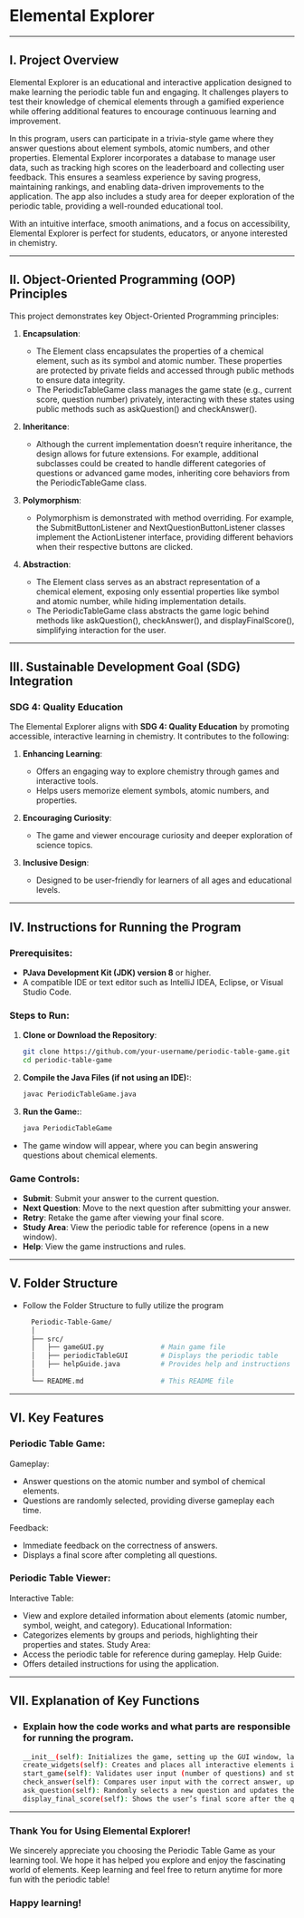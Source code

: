 # Elemental Explorer

---

## I. Project Overview

Elemental Explorer is an educational and interactive application designed to make learning the periodic table fun and engaging. It challenges players to test their knowledge of chemical elements through a gamified experience while offering additional features to encourage continuous learning and improvement.

In this program, users can participate in a trivia-style game where they answer questions about element symbols, atomic numbers, and other properties. Elemental Explorer incorporates a database to manage user data, such as tracking high scores on the leaderboard and collecting user feedback. This ensures a seamless experience by saving progress, maintaining rankings, and enabling data-driven improvements to the application. The app also includes a study area for deeper exploration of the periodic table, providing a well-rounded educational tool.

With an intuitive interface, smooth animations, and a focus on accessibility, Elemental Explorer is perfect for students, educators, or anyone interested in chemistry.

---

## II. Object-Oriented Programming (OOP) Principles

This project demonstrates key Object-Oriented Programming principles:

1. **Encapsulation**:
   - The Element class encapsulates the properties of a chemical element, such as its symbol and atomic number. These properties are protected by private fields and accessed through public methods to ensure data integrity.
   - The PeriodicTableGame class manages the game state (e.g., current score, question number) privately, interacting with these states using public methods such as askQuestion() and checkAnswer().
2. **Inheritance**:
   - Although the current implementation doesn’t require inheritance, the design allows for future extensions. For example, additional subclasses could be created to handle different categories of questions or advanced game modes, inheriting core behaviors from the PeriodicTableGame class.

3. **Polymorphism**:
   - Polymorphism is demonstrated with method overriding. For example, the SubmitButtonListener and NextQuestionButtonListener classes implement the ActionListener interface, providing different behaviors when their respective buttons are clicked.

4. **Abstraction**:
   - The Element class serves as an abstract representation of a chemical element, exposing only essential properties like symbol and atomic number, while hiding implementation details.
   - The PeriodicTableGame class abstracts the game logic behind methods like askQuestion(), checkAnswer(), and displayFinalScore(), simplifying interaction for the user.

---

## III. Sustainable Development Goal (SDG) Integration

### SDG 4: Quality Education

The Elemental Explorer aligns with **SDG 4: Quality Education** by promoting accessible, interactive learning in chemistry. It contributes to the following:

1. **Enhancing Learning**:
   - Offers an engaging way to explore chemistry through games and interactive tools.
   - Helps users memorize element symbols, atomic numbers, and properties.

2. **Encouraging Curiosity**:
   - The game and viewer encourage curiosity and deeper exploration of science topics.

3. **Inclusive Design**:
   - Designed to be user-friendly for learners of all ages and educational levels.

---

## IV. Instructions for Running the Program

### Prerequisites:
- **PJava Development Kit (JDK) version 8** or higher.
- A compatible IDE or text editor such as IntelliJ IDEA, Eclipse, or Visual Studio Code.

### Steps to Run:

1. **Clone or Download the Repository**:
   ```bash
   git clone https://github.com/your-username/periodic-table-game.git
   cd periodic-table-game
2. **Compile the Java Files (if not using an IDE):**:
   ```bash
   javac PeriodicTableGame.java
3. **Run the Game:**:
   ```bash
   java PeriodicTableGame
- The game window will appear, where you can begin answering questions about chemical elements.

### Game Controls:
- **Submit**: Submit your answer to the current question.
- **Next Question**: Move to the next question after submitting your answer.
- **Retry**: Retake the game after viewing your final score.
- **Study Area**: View the periodic table for reference (opens in a new window).
- **Help**: View the game instructions and rules.

---

## V. Folder Structure
- Follow the Folder Structure to fully utilize the program
  ```bash
    Periodic-Table-Game/
    │
    ├── src/
    │   ├── gameGUI.py              # Main game file
    │   ├── periodicTableGUI        # Displays the periodic table
    │   ├── helpGuide.java          # Provides help and instructions
    │
    └── README.md                   # This README file


---

## VI. Key Features

### Periodic Table Game:
Gameplay:
- Answer questions on the atomic number and symbol of chemical elements.
- Questions are randomly selected, providing diverse gameplay each time.

Feedback:
- Immediate feedback on the correctness of answers.
- Displays a final score after completing all questions.

### Periodic Table Viewer:
Interactive Table:
- View and explore detailed information about elements (atomic number, symbol, weight, and category).
Educational Information:
- Categorizes elements by groups and periods, highlighting their properties and states.
Study Area:
- Access the periodic table for reference during gameplay.
Help Guide:
- Offers detailed instructions for using the application.

---

## VII. Explanation of Key Functions
- ### Explain how the code works and what parts are responsible for running the program.
  
  ```bash
  __init__(self): Initializes the game, setting up the GUI window, layout, and appearance.
  create_widgets(self): Creates and places all interactive elements in the GUI window.
  start_game(self): Validates user input (number of questions) and starts the quiz.
  check_answer(self): Compares user input with the correct answer, updating the score and providing feedback.
  ask_question(self): Randomly selects a new question and updates the user interface.
  display_final_score(self): Shows the user’s final score after the quiz and provides options to retry or explore the periodic table.
  
---

### Thank You for Using Elemental Explorer!

We sincerely appreciate you choosing the Periodic Table Game as your learning tool. We hope it has helped you explore and enjoy the fascinating world of elements. Keep learning and feel free to return anytime for more fun with the periodic table!

### Happy learning!

  




  
